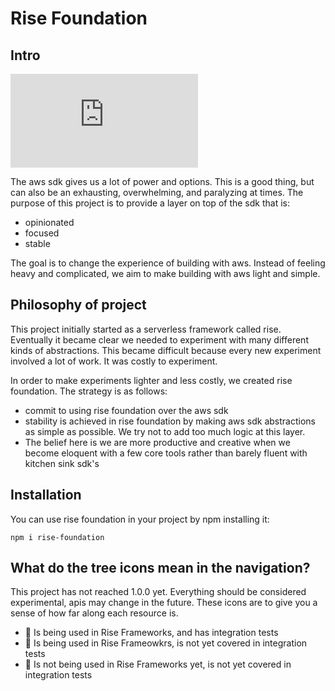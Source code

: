 # Rise Foundation

## Intro

<div className="loom-container">
    <iframe
        src="https://loom.com/embed/9ca1365c8bf74cd089b5315739edb32d"
        frameborder="0"
        webkitallowfullscreen
        mozallowfullscreen
        allowfullscreen
        className="loom"
    ></iframe>
</div>

The aws sdk gives us a lot of power and options. This is a good thing, but can also
be an exhausting, overwhelming, and paralyzing at times. The purpose of this project is to provide a layer on top of the sdk that is:

-   opinionated
-   focused
-   stable

The goal is to change the experience of building with aws. Instead of feeling heavy and complicated, we aim to make building with aws light and simple.

## Philosophy of project

This project initially started as a serverless framework called rise. Eventually it became clear we needed to experiment with many different kinds of abstractions. This became difficult because every new experiment involved a lot of work. It was costly to experiment.

In order to make experiments lighter and less costly, we created rise foundation. The strategy is as follows:

-   commit to using rise foundation over the aws sdk
-   stability is achieved in rise foundation by making aws sdk abstractions as simple as possible. We try not to add too much logic at this layer.
-   The belief here is we are more productive and creative when we become eloquent with a few core tools rather than barely fluent with kitchen sink sdk's

## Installation

You can use rise foundation in your project by npm installing it:

```
npm i rise-foundation
```

## What do the tree icons mean in the navigation?

This project has not reached 1.0.0 yet. Everything should be considered experimental, apis may change in the future. These icons are to give you a sense of how far along each resource is.

-   🌲 Is being used in Rise Frameworks, and has integration tests
-   🌿 Is being used in Rise Frameowkrs, is not yet covered in integration tests
-   🌱 Is not being used in Rise Frameworks yet, is not yet covered in integration tests

